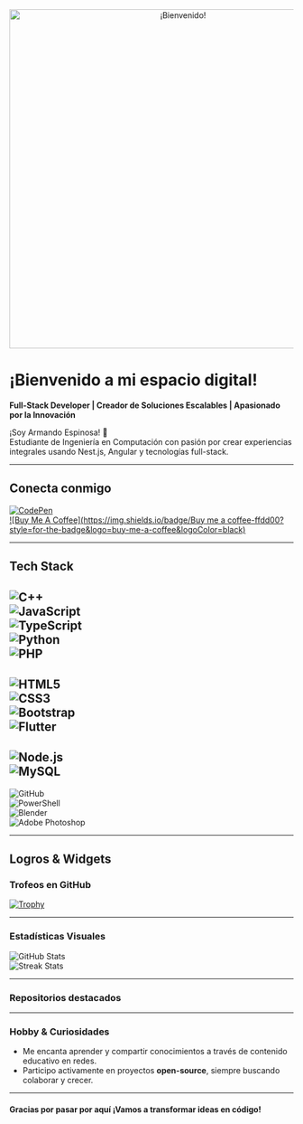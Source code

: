 <!-- Banner animado -->
<div align="center">
  <img src="TU_GIF_INTRO.gif" alt="¡Bienvenido!" width="600" />
</div>

#  ¡Bienvenido a mi espacio digital!  
**Full-Stack Developer | Creador de Soluciones Escalables | Apasionado por la Innovación**

¡Soy Armando Espinosa! 🚀  
Estudiante de Ingeniería en Computación con pasión por crear experiencias integrales usando Nest.js, Angular y tecnologías full-stack.

---

##  Conecta conmigo  
[![CodePen](https://img.shields.io/badge/CodePen-000000?style=for-the-badge&logo=codepen&logoColor=white)](https://codepen.io/INM0RTAl)  
[![Buy Me A Coffee](https://img.shields.io/badge/Buy me a coffee-ffdd00?style=for-the-badge&logo=buy-me-a-coffee&logoColor=black)](https://buymeacoffee.com/inmortal)

---

##  Tech Stack  
![C++](https://img.shields.io/badge/C++-00599C?style=for-the-badge&logo=c%2B%2B&logoColor=white)  
![JavaScript](https://img.shields.io/badge/JavaScript-323330?style=for-the-badge&logo=javascript&logoColor=F7DF1E)  
![TypeScript](https://img.shields.io/badge/TypeScript-007ACC?style=for-the-badge&logo=typescript&logoColor=white)  
![Python](https://img.shields.io/badge/Python-3670A0?style=for-the-badge&logo=python&logoColor=ffdd54)  
![PHP](https://img.shields.io/badge/PHP-777BB4?style=for-the-badge&logo=php&logoColor=white)  
---
![HTML5](https://img.shields.io/badge/HTML5-E34F26?style=for-the-badge&logo=html5&logoColor=white)  
![CSS3](https://img.shields.io/badge/CSS3-1572B6?style=for-the-badge&logo=css3&logoColor=white)  
![Bootstrap](https://img.shields.io/badge/Bootstrap-8511FA?style=for-the-badge&logo=bootstrap&logoColor=white)  
![Flutter](https://img.shields.io/badge/Flutter-02569B?style=for-the-badge&logo=flutter&logoColor=white)  
---
![Node.js](https://img.shields.io/badge/Node.js-6DA55F?style=for-the-badge&logo=node.js&logoColor=white)  
![MySQL](https://img.shields.io/badge/MySQL-4479A1?style=for-the-badge&logo=mysql&logoColor=white)  
---
![GitHub](https://img.shields.io/badge/GitHub-121011?style=for-the-badge&logo=github&logoColor=white)  
![PowerShell](https://img.shields.io/badge/PowerShell-5391FE?style=for-the-badge&logo=powershell&logoColor=white)  
![Blender](https://img.shields.io/badge/Blender-F5792A?style=for-the-badge&logo=blender&logoColor=white)  
![Adobe Photoshop](https://img.shields.io/badge/Adobe%20Photoshop-31A8FF?style=for-the-badge&logo=adobe%20photoshop&logoColor=white)

---

##  Logros & Widgets

### Trofeos en GitHub  
[![Trophy](https://github-profile-trophy.vercel.app/?username=1inmortal&theme=tokyonight&title=ffffff&text=00ffcc&bg=000000)](https://github.com/ryo-ma/github-profile-trophy)

---

### Estadísticas Visuales  
![GitHub Stats](https://github-readme-stats.vercel.app/api?username=1inmortal&theme=tokyonight&show_icons=true)  
![Streak Stats](https://github-readme-streak-stats.herokuapp.com/?user=1inmortal&theme=tokyonight)

---

### Repositorios destacados  
<!-- Aquí pones manualmente tus repos favoritos o más activos -->

---

### Hobby & Curiosidades  
- Me encanta aprender y compartir conocimientos a través de contenido educativo en redes.  
- Participo activamente en proyectos **open-source**, siempre buscando colaborar y crecer.

---

#### Gracias por pasar por aquí  ¡Vamos a transformar ideas en código!